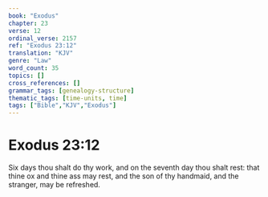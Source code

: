 ```yaml
---
book: "Exodus"
chapter: 23
verse: 12
ordinal_verse: 2157
ref: "Exodus 23:12"
translation: "KJV"
genre: "Law"
word_count: 35
topics: []
cross_references: []
grammar_tags: [genealogy-structure]
thematic_tags: [time-units, time]
tags: ["Bible","KJV","Exodus"]
---
```


# Exodus 23:12

Six days thou shalt do thy work, and on the seventh day thou shalt rest: that thine ox and thine ass may rest, and the son of thy handmaid, and the stranger, may be refreshed.

